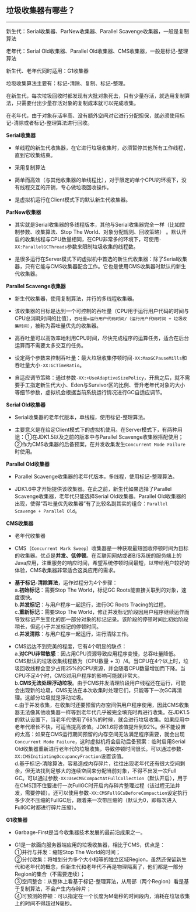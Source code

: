 ## 垃圾收集器有哪些？

---

新生代：Serial收集器、ParNew收集器、Parallel Scavenge收集器，一般是复制算法

老年代：Serial Old收集器、Parallel Old收集器、CMS收集器，一般是标记-整理算法

新生代、老年代同时适用：G1收集器

垃圾收集算法主要有：标记-清除、复制、标记-整理。

在新生代，每次垃圾回收时都发现有大批对象死去，只有少量存活，就选用复制算法，只需要付出少量存活对象的复制成本就可以完成收集。

在老年代，由于对象存活率高、没有额外空间对它进行分配担保，就必须使用标记-清除或者标记-整理算法进行回收。



**Serial收集器**

* 单线程的新生代收集器，在它进行垃圾收集时，必须暂停其他所有工作线程，直到它收集结束。

* 采用复制算法

* 简单而高效（与其他收集器的单线程比），对于限定的单个CPU的环境下，没有线程交互的开销，专心做垃圾回收操作。

* 是虚拟机运行在Client模式下的默认新生代收集器。

**ParNew收集器**

* 其实就是Serial收集器的多线程版本，其他与Serial收集器完全一样（比如控制参数、收集算法、Stop The World、对象分配规则、回收策略） 。默认开启的收集线程与CPU数量相同，在CPU非常多的环境下，可使用`-XX:ParallelGCThreads`参数来限制垃圾收集的线程数。

* 是很多运行在Server模式下的虚拟机中首选的新生代收集器：除了Serial收集器，只有它能与CMS收集器配合工作。它也是使用CMS收集器时默认的新生代收集器。

**Parallel Scavenge收集器**

* 新生代收集器，使用复制算法，并行的多线程收集器。

* 该收集器的目标是达到一个可控制的吞吐量（CPU用于运行用户代码的时间与CPU总消耗时间的比值），`吞吐量=运行用户代码时间/（运行用户代码时间 + 垃圾收集时间）`，被称为吞吐量优先的收集器。

* 高吞吐量可以高效率地利用CPU时间，尽快完成程序的运算任务，适合在后台运算而不需要太多交互的任务。

* 设定两个参数来控制吞吐量：最大垃圾收集停顿时间`-XX:MaxGCPauseMills`和吞吐量大小`-XX:GCTimeRatio`。

* 自适应调节策略：通过参数`-XX:+UseAdaptiveSizePolicy`，开启之后，就不需要手工指定新生代大小、Eden与Survivor区的比例、晋升老年代对象的大小等细节参数，虚拟机会根据当前系统运行情况进行GC自适应调节。

**Serial Old收集器**

* Serial收集器的老年代版本，单线程，使用标记-整理算法。

* 主要意义是在给定Client模式下的虚拟机使用。在Server模式下，有两种用途：①在JDK1.5以及之前的版本中与Parallel Scavenge收集器搭配使用；②作为CMS收集器的后备预案，在并发收集发生`Concurrent Mode Failure`时使用。

**Parallel Old收集器**

* Parallel Scavenge收集器的老年代版本，多线程，使用标记-整理算法。

* JDK1.6中才开始提供该收集器。在此之前，新生代如果选择了Parallel Scavenge收集器，老年代只能选择Serial Old收集器。Parallel Old收集器的出现，使得“吞吐量优先收集器”有了比较名副其实的组合：`Parallel Scavenge + Parallel Old`。

**CMS收集器**

* 老年代收集器

* CMS（`Concurrent Mark Sweep`）收集器是一种获取最短回收停顿时间为目标的收集器。优点是**并发、低停顿**。在互联网网站或者B/S系统的服务端上的Java应用，注重服务的响应时间，希望系统停顿时间最短，以带给用户较好的体验，CMS收集器非常适合这类应用的需求。

* **基于标记-清除算法**，运作过程分为4个步骤：  
  a.**初始标记**：需要Stop The World，标记GC Roots能直接关联到的对象，速度很快。  
  b.**并发标记**：与用户程序一起运行，进行GC Roots Tracing的过程。  
  c.**重新标记**：需要Stop The World，修正并发标记阶段因用户程序继续运作而导致标记产生变化的那一部分对象的标记记录。该阶段的停顿时间比初始阶段稍长，但远小于并发标记的停顿时间。  
  d.**并发清除**：与用户程序一起运行，进行清除工作。

* CMS远达不到完美的程度，它有4个明显的缺点：  
  a.**对CPU非常敏感**：因占用CPU资源导致应用程序变慢，总吞吐量降低。CMS默认的垃圾收集线程数为（CPU数量 + 3）/4。当CPU在4个以上时，垃圾回收线程会至少占用25%的CPU资源，并会随着CPU数量增加而下降。当CPU不足4个时，CMS对用户程序的影响可能就非常大。  
  b.**CMS无法处理浮动垃圾**。由于CMS并发清理阶段用户线程还在运行，可能会出现新的垃圾，CMS无法在本次收集时处理它们，只能等下一次GC再清理。这部分垃圾就是浮动垃圾。  
  c.由于并发收集，在收集时还要预留内存空间供用户程序使用，因此CMS收集器无法像其他收集器一样等到老年代几乎被完全填充时再进行收集。在JDK1.5的默认设置下，当老年代使用了68%的时候，就会进行垃圾收集。如果应用中老年代增长不快，可适当提高该值。JDK1.6将该值提升到92%。但不能设置的太高：如果在CMS运行期间预留的内存空间无法满足程序需要，就会出现`Concurrent Mode Failure`，这时虚拟机将会启动后备预案：临时启用Serial Old收集器重新进行老年代的垃圾收集，导致停顿时间很长。可以通过参数`-XX:CMSInitiatingOccupancyFraction`设置该值。  
  d.基于标记-清除算法，容易造成内存碎片，往往出现老年代还有很大空间剩余，但无法找到足够大的连续空间来分配当前对象，不得不出发一次Full GC。可以通过参数`-XX:UseCMSCompactAtFullCollection`（默认开启），用于在CMS顶不住要进行一次FullGC时开启内存碎片整理过程（该过程无法并发，需要停顿）。还可以使用参数`-XX:CMSFullGCsBeforeCompaction`设定执行多少次不压缩的FullGC后，跟着来一次带压缩的（默认为0，即每次进入FullGC时都进行碎片压缩）。

**G1收集器**

* Garbage-First是当今收集器技术发展的最前沿成果之一。

* G1是一款面向服务器端应用的垃圾收集器，相比于CMS，优点是：  
  ①并行与并发：缩短Stop The World的时间；  
  ②分代收集：将堆划分为多个大小相等的独立区域Region，虽然还保留新生代和老年代的概念，但新生代和老年代不再是物理隔离了，他们都是一部分Region的集合（不需要连续）；  
  ③空间整合：从整体上看基于标记-整理算法，从局部（两个Region）看是基于复制算法，不会产生内存碎片；  
  ④可预测的停顿：可以指定在一个长度为M毫秒的时间段内，消耗在垃圾收集上的时间不得超过N毫秒。



